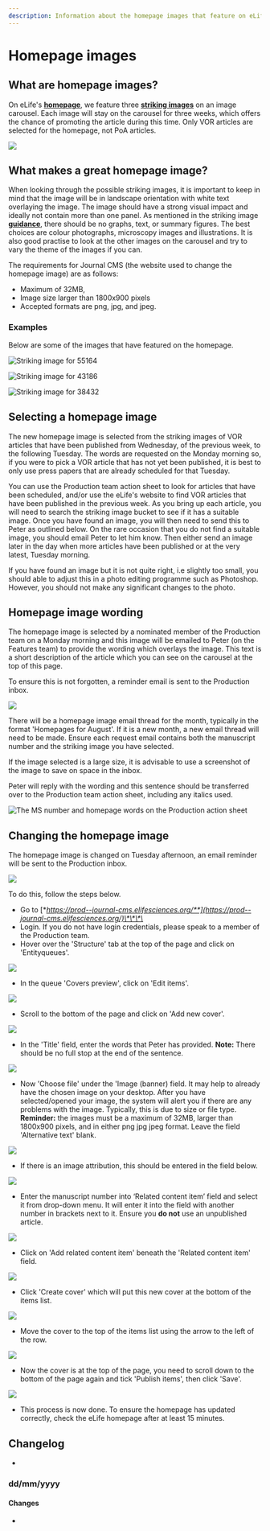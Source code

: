 ```yaml
---
description: Information about the homepage images that feature on eLife's website.
---
```


# Homepage images

## What are homepage images?

On eLife's [**homepage**](https://elifesciences.org/), we feature three [**striking images**](./) on an image carousel. Each image will stay on the carousel for three weeks, which offers the chance of promoting the article during this time. Only VOR articles are selected for the homepage, not PoA articles.

![](../../.gitbook/assets/captured-4-%20%281%29.gif)

## What makes a great homepage image?

When looking through the possible striking images, it is important to keep in mind that the image will be in landscape orientation with white text overlaying the image. The image should have a strong visual impact and ideally not contain more than one panel. As mentioned in the striking image [**guidance**](./#requirements), there should be no graphs, text, or summary figures. The best choices are colour photographs, microscopy images and illustrations. It is also good practise to look at the other images on the carousel and try to vary the theme of the images if you can. 

The requirements for Journal CMS \(the website used to change the homepage image\) are as follows: 

* Maximum of 32MB, 
* Image size larger than 1800x900 pixels
*  Accepted formats are png, jpg, and jpeg.

### Examples

Below are some of the images that have featured on the homepage. 

![Striking image for 55164](../../.gitbook/assets/screen-shot-2020-08-13-at-08.58.15.png)

![Striking image for 43186](../../.gitbook/assets/screen-shot-2020-08-13-at-09.00.22.png)

![Striking image for 38432](../../.gitbook/assets/screen-shot-2020-08-13-at-09.01.43.png)

## Selecting a homepage image

The new homepage image is selected from the striking images of VOR articles that have been published from Wednesday, of the previous week, to the following Tuesday. The words are requested on the Monday morning so, if you were to pick a VOR article that has not yet been published, it is best to only use press papers that are already scheduled for that Tuesday. 

You can use the Production team action sheet to look for articles that have been scheduled, and/or use the eLife's website to find VOR articles that have been published in the previous week. As you bring up each article, you will need to search the striking image bucket to see if it has a suitable image. Once you have found an image, you will then need to send this to Peter as outlined below. On the rare occasion that you do not find a suitable image, you should email Peter to let him know. Then either send an image later in the day when more articles have been published or at the very latest, Tuesday morning. 

If you have found an image but it is not quite right, i.e slightly too small, you should able to adjust this in a photo editing programme such as Photoshop. However, you should not make any significant changes to the photo. 

## Homepage image wording

The homepage image is selected by a nominated member of the Production team on a Monday morning and this image will be emailed to Peter \(on the Features team\) to provide the wording which overlays the image. This text is a short description of the article which you can see on the carousel at the top of this page.

To ensure this is not forgotten, a reminder email is sent to the Production inbox. 

![](../../.gitbook/assets/screen-shot-2020-08-10-at-12.25.52.png)

There will be a homepage image email thread for the month, typically in the format 'Homepages for August'. If it is a new month, a new email thread will need to be made. Ensure each request email contains both the manuscript number and the striking image you have selected. 

If the image selected is a large size, it is advisable to use a screenshot of the image to save on space in the inbox. 

Peter will reply with the wording and this sentence should be transferred over to the Production team action sheet, including any italics used. 

![The MS number and homepage words on the Production action sheet](../../.gitbook/assets/screen-shot-2020-08-13-at-10.29.19.png)

## Changing the homepage image

The homepage image is changed on Tuesday afternoon, an email reminder will be sent to the Production inbox. 

![](../../.gitbook/assets/screen-shot-2020-08-13-at-12.08.38.png)

To do this, follow the steps below. 

* Go to [**https://prod--journal-cms.elifesciences.org/**](https://prod--journal-cms.elifesciences.org/)\*\*\*\*
* Login. If you do not have login credentials, please speak to a member of the Production team. 
* Hover over the 'Structure' tab at the top of the page and click on 'Entityqueues'.

![](../../.gitbook/assets/screen-shot-2020-08-13-at-12.19.34.png)

* In the queue 'Covers preview', click on 'Edit items'. 

![](../../.gitbook/assets/screen-shot-2020-08-13-at-12.19.14.png)

* Scroll to the bottom of the page and click on 'Add new cover'. 

![](../../.gitbook/assets/screen-shot-2020-08-13-at-13.32.37.png)

* In the 'Title' field, enter the words that Peter has provided. **Note:** There should be no full stop at the end of the sentence. 

![](../../.gitbook/assets/screen-shot-2020-08-13-at-13.34.27.png)

* Now 'Choose file' under the 'Image \(banner\) field. It may help to already have the chosen image on your desktop. After you have selected/opened your image, the system will alert you if there are any problems with the image. Typically, this is due to size or file type. **Reminder:** the images must be a maximum of 32MB, larger than 1800x900 pixels, and in either png jpg jpeg format. Leave the field 'Alternative text' blank.

![](../../.gitbook/assets/screen-shot-2020-08-13-at-13.41.18.png)

* If there is an image attribution, this should be entered in the field below. 

![](../../.gitbook/assets/screen-shot-2020-08-13-at-13.43.33.png)

* Enter the manuscript number into ‘Related content item’ field and select it from drop-down menu. It will enter it into the field with another number in brackets next to it. Ensure you **do not** use an unpublished article.

![](../../.gitbook/assets/screen-shot-2020-08-13-at-13.45.34.png)

* Click on 'Add related content item' beneath the 'Related content item' field. 

![](../../.gitbook/assets/screen-shot-2020-08-13-at-13.45.52.png)

* Click 'Create cover' which will put this new cover at the bottom of the items list. 

![](../../.gitbook/assets/screen-shot-2020-08-13-at-13.57.35.png)

* Move the cover to the top of the items list using the arrow to the left of the row.

![](../../.gitbook/assets/screen-shot-2020-08-13-at-14.00.12.png)

* Now the cover is at the top of the page, you need to scroll down to the bottom of the page again and tick 'Publish items', then click 'Save'. 

![](../../.gitbook/assets/screen-shot-2020-08-13-at-14.03.25.png)

* This process is now done. To ensure the homepage has updated correctly, check the eLife homepage after at least 15 minutes. 

## Changelog

* 
### dd/mm/yyyy

#### Changes

* 


